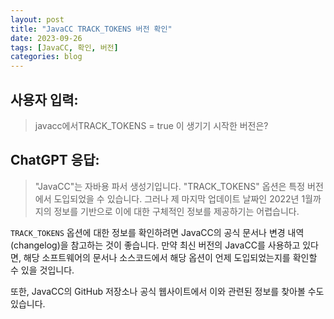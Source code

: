```yaml
---
layout: post
title: "JavaCC TRACK_TOKENS 버전 확인"
date: 2023-09-26
tags: [JavaCC, 확인, 버전]
categories: blog
---
```


## 사용자 입력:
> javacc에서TRACK_TOKENS = true 이 생기기 시작한 버전은?

## ChatGPT 응답:
> "JavaCC"는 자바용 파서 생성기입니다. "TRACK_TOKENS" 옵션은 특정 버전에서 도입되었을 수 있습니다. 그러나 제 마지막 업데이트 날짜인 2022년 1월까지의 정보를 기반으로 이에 대한 구체적인 정보를 제공하기는 어렵습니다.

`TRACK_TOKENS` 옵션에 대한 정보를 확인하려면 JavaCC의 공식 문서나 변경 내역(changelog)을 참고하는 것이 좋습니다. 만약 최신 버전의 JavaCC를 사용하고 있다면, 해당 소프트웨어의 문서나 소스코드에서 해당 옵션이 언제 도입되었는지를 확인할 수 있을 것입니다.

또한, JavaCC의 GitHub 저장소나 공식 웹사이트에서 이와 관련된 정보를 찾아볼 수도 있습니다.

